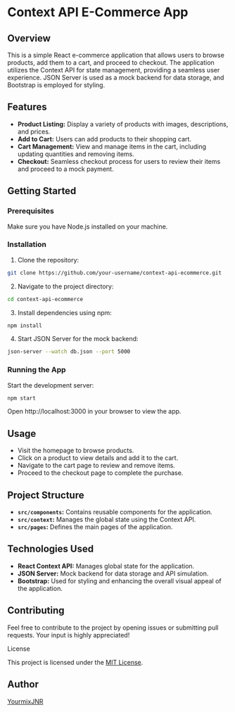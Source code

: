# Context API E-Commerce App

## Overview

This is a simple React e-commerce application that allows users to browse products, add them to a cart, and proceed to checkout. The application utilizes the Context API for state management, providing a seamless user experience. JSON Server is used as a mock backend for data storage, and Bootstrap is employed for styling.

## Features

- **Product Listing:** Display a variety of products with images, descriptions, and prices.
- **Add to Cart:** Users can add products to their shopping cart.
- **Cart Management:** View and manage items in the cart, including updating quantities and removing items.
- **Checkout:** Seamless checkout process for users to review their items and proceed to a mock payment.

## Getting Started

### Prerequisites

Make sure you have Node.js installed on your machine.

### Installation

1. Clone the repository:
```bash
git clone https://github.com/your-username/context-api-ecommerce.git
```
2. Navigate to the project directory:
```bash
cd context-api-ecommerce
```
3. Install dependencies using npm:
```bash
npm install
```
4. Start JSON Server for the mock backend:
```bash
json-server --watch db.json --port 5000
```
### Running the App

Start the development server:
```bash
npm start
```
Open http://localhost:3000 in your browser to view the app.

## Usage

- Visit the homepage to browse products.
- Click on a product to view details and add it to the cart.
- Navigate to the cart page to review and remove items.
- Proceed to the checkout page to complete the purchase.

## Project Structure

- **`src/components`:** Contains reusable components for the application.
- **`src/context`:** Manages the global state using the Context API.
- **`src/pages`:** Defines the main pages of the application.

## Technologies Used

- **React Context API:** Manages global state for the application.
- **JSON Server:** Mock backend for data storage and API simulation.
- **Bootstrap:** Used for styling and enhancing the overall visual appeal of the application.

## Contributing

Feel free to contribute to the project by opening issues or submitting pull requests. Your input is highly appreciated!

License

This project is licensed under the [MIT License](https://opensource.org/licenses/MIT).

## Author

[YourmixJNR](https://github.com/YourmixJNR)

